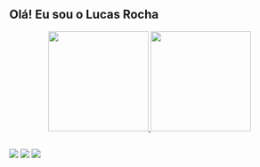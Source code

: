 ## Olá! Eu sou o Lucas Rocha
<div align="center">
  <a href="https://github.com/LucasRochax">
  <img height="180em" src="https://github-readme-stats.vercel.app/api?username=lucasrochx&show_icons=true&theme=dark&include_all_commits=true&count_private=true"/>
  <img height="180em" src="https://github-readme-stats.vercel.app/api/top-langs/?username=lucasrochx&layout=compact&langs_count=7&theme=dark"/>
</div>
  
  ##
 
<div> 
  <a href="https://www.instagram.com/__lucasroch/" target="_blank"><img src="https://img.shields.io/badge/-Instagram-%23E4405F?style=for-the-badge&logo=instagram&logoColor=white" target="_blank"></a>
  <a href = "mailto:lucas,rocha021@outlook.com,"><img src="https://img.shields.io/badge/-Gmail-%23333?style=for-the-badge&logo=gmail&logoColor=white" target="_blank"></a>
  <a href="https://www.linkedin.com/in/lucas-rocha-363131180/" target="_blank"><img src="https://img.shields.io/badge/-LinkedIn-%230077B5?style=for-the-badge&logo=linkedin&logoColor=white" target="_blank"></a> 
 
</div>
